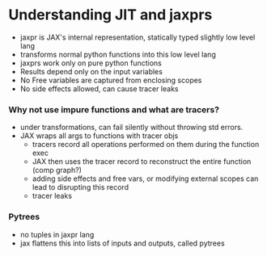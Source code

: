 # Understanding JIT and jaxprs

* jaxpr is JAX's internal representation, statically typed slightly low level lang
* transforms normal python functions into this low level lang
* jaxprs work only on pure python functions
* Results depend only on the input variables
* No Free variables are captured from enclosing scopes
* No side effects allowed, can cause tracer leaks

### Why not use impure functions and what are tracers?
* under transformations, can fail silently without throwing std errors.
* JAX wraps all args to functions with tracer objs
    *   tracers record all operations performed on them during the function exec
    *   JAX then uses the tracer record to reconstruct the entire function (comp graph?)
    *   adding side effects and free vars, or modifying external scopes can lead to disrupting this record
    *   tracer leaks

### Pytrees
* no tuples in jaxpr lang
* jax flattens this into lists of inputs and outputs, called pytrees
